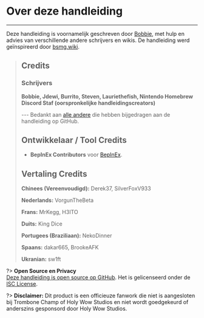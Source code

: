 # Over deze handleiding
---
Deze handleiding is voornamelijk geschreven door [Bobbie](https://twitter.com/VRBobbie), met hulp en advies van verschillende andere schrijvers en wikis. De handleiding werd geïnspireerd door [bsmg.wiki](https://bsmg.wiki).

> ## Credits
> 
> ### Schrijvers
> 
> **Bobbie, Jdewi, Burrito, Steven, Lauriethefish, Nintendo Homebrew Discord Staf (oorspronkelijke handleidingscreators)**
> 
> --- Bedankt aan [alle andere](https://github.com/tc-mods/TromboneChampModdingWiki/graphs/contributors) die hebben bijgedragen aan de handleiding op GitHub.
>
> ## Ontwikkelaar / Tool Credits
> 
> - **BepInEx Contributors** voor [BepInEx](https://github.com/BepInEx/BepInEx).
>
> ## Vertaling Credits
> 
> **Chinees (Vereenvoudigd):** Derek37, SilverFoxV933
> 
> **Nederlands:** VorgunTheBeta
> 
> **Frans:** MrKegg, H3ITO
> 
> **Duits:** King Dice
> 
> **Portugees (Braziliaan):** NekoDinner
> 
> **Spaans:** dakar665, BrookeAFK
> 
> **Ukranian:** sw1ft

?> **Open Source en Privacy**  
[Deze handleiding is open source op GitHub](https://github.com/tc-mods/TromboneChampModdingWiki). Het is gelicenseerd onder de [ISC License](https://github.com/tc-mods/TromboneChampModdingWiki/blob/master/LICENSE.md).

?> **Disclaimer:** Dit product is een officieuze fanwork die niet is aangesloten bij Trombone Champ of Holy Wow Studios en niet wordt goedgekeurd of anderszins gesponsord door Holy Wow Studios.